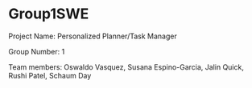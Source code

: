 # Group1SWE

Project Name: Personalized Planner/Task Manager

Group Number: 1

Team members: Oswaldo Vasquez, Susana Espino-Garcia, Jalin Quick, Rushi Patel, Schaum Day
